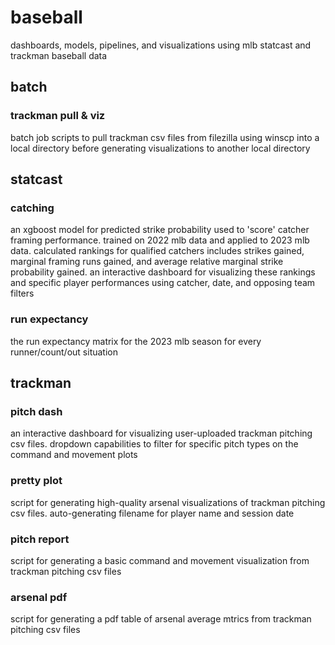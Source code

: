 # baseball

dashboards, models, pipelines, and visualizations using mlb statcast and trackman baseball data

## batch

### trackman pull & viz

batch job scripts to pull trackman csv files from filezilla using winscp into a local directory before generating visualizations to another local directory

## statcast

### catching

an xgboost model for predicted strike probability used to 'score' catcher framing performance. trained on 2022 mlb data and applied to 2023 mlb data. calculated rankings for qualified catchers includes strikes gained, marginal framing runs gained, and average relative marginal strike probability gained. an interactive dashboard for visualizing these rankings and specific player performances using catcher, date, and opposing team filters

### run expectancy

the run expectancy matrix for the 2023 mlb season for every runner/count/out situation

## trackman

### pitch dash

an interactive dashboard for visualizing user-uploaded trackman pitching csv files. dropdown capabilities to filter for specific pitch types on the command and movement plots

### pretty plot

script for generating high-quality arsenal visualizations of trackman pitching csv files. auto-generating filename for player name and session date

### pitch report

script for generating a basic command and movement visualization from trackman pitching csv files

### arsenal pdf

script for generating a pdf table of arsenal average mtrics from trackman pitching csv files